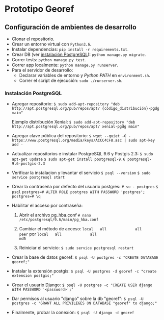# Prototipo Georef

## Configuración de ambientes de desarrollo

* Clonar el repositorio.
* Crear un entorno virtual con `Python3.6`.
* Instalar dependencias: `pip install -r requirements.txt`.
* Crear DB (ver [instalación PostgreSQL](#instalación-postgresql)): `python manage.py migrate`.
* Correr tests: `python manage.py test`.
* Correr app localmente: `python manage.py runserver`.
* Para el servidor de desarrollo:
    * Declarar variables de entorno y *Python PATH* en `environment.sh`.
    * Correr el script de ejecución: `sudo ./runserver.sh`.

### Instalación PostgreSQL

* Agregar repositorio:
`$ sudo add-apt-repository "deb http://apt.postgresql.org/pub/repos/apt/ {código_distribución}-pgdg main"`

    Ejemplo distribución Xenial:
    `$ sudo add-apt-repository "deb http://apt.postgresql.org/pub/repos/apt/ xenial-pgdg main"`
    
* Agregar clave pública del repositorio:
`$ wget --quiet -O - https://www.postgresql.org/media/keys/ACCC4CF8.asc | sudo apt-key add -`
    
* Actualizar repositorios e instalar PostgreSQL 9.6 y Postgis 2.3:
`$ sudo apt-get update`
`$ sudo apt-get install postgresql-9.6 postgresql-9.6-postgis-2.3`
    
* Verificar la instalacion y levantar el servicio
`$ psql --version`
`$ sudo service postgresql start`
    
* Crear la contraseña por defecto del usuario postgres:
`# su - postgres`
`$ psql`
`postgres=# ALTER ROLE postgres WITH PASSWORD 'postgres';`
`postgres=# \q`
    
* Habilitar el acceso por contraseña:
    1. Abrir el archivo pg_hba.conf
    `# nano /etc/postgresql/9.6/main/pg_hba.conf`
         
    2. Cambiar el método de acceso:
    `local   all             all                                peer`
    por
    `local   all             all                                md5`
        
    3. Reiniciar el servicio:
    `$ sudo service postgresql restart`
        
* Crear la base de datos georef:
`$ psql -U postgres -c "CREATE DATABASE georef;"`
    
* Instalar la extensión postgis:
`$ psql -U postgres -d georef -c "create extension postgis;"`
        
* Crear el usuario Django:
`$ psql -U postgres -c "CREATE USER django WITH PASSWORD '<password>';"`
    
* Dar permisos al usuario "django" sobre la db "georef":
`$ psql -U postgres -c "GRANT ALL PRIVILEGES ON DATABASE "georef" to django;"`

* Finalmente, probar la conexión:
`$ psql -U django -d georef`
